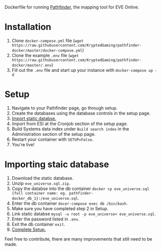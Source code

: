 Dockerfile for running [Pathfinder](https://github.com/exodus4d/pathfinder), the mapping tool for EVE Online.

# Installation
1. Clone `docker-compose.yml` file (`wget https://raw.githubusercontent.com/KryptedGaming/pathfinder-docker/master/docker-compose.yml`)
2. Clone the example `.env` file (`wget https://raw.githubusercontent.com/KryptedGaming/pathfinder-docker/master/.env`)
3. Fill out the `.env` file and start up your instance with `docker-compose up -d`

# Setup
1. Navigate to your Pathfinder page, go through setup.
2. Create the databases using the database controls in the setup page.
3. [Import static databse.](#Importing-static-databse)
4. Import from ESI at the Cronjob section of the setup page.
5. Build Systems data index under `Build search index` in the Administration section of the setup page.
5. Restart your container with `SETUP=False`.
6. You're live!

# Importing staic database
1. Download the static database.
2. Unzip `eve_universe.sql.zip`.
3. Copy the databse into the db container `docker cp eve_universe.sql {full container name: eg. pathfinder-docker_db_1}:/eve_universe.sql`.
4. Enter the db container `docer-compose exec db /bin/bash`.
5. Make sure you have completed step 2 in Setup.
6. Link static databse `mysql -u root -p eve_universe< eve_universe.sql`.
7. Enter the password listed in `.env`.
8. Exit the db container `exit`.
9. [Complete Setup.](#Setup)

Feel free to contribute, there are many improvements that still need to be made.
